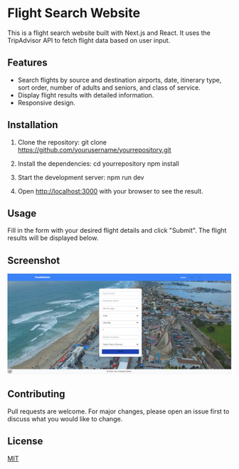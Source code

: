 # Flight Search Website

This is a flight search website built with Next.js and React. It uses the TripAdvisor API to fetch flight data based on user input.

## Features

- Search flights by source and destination airports, date, itinerary type, sort order, number of adults and seniors, and class of service.
- Display flight results with detailed information.
- Responsive design.

## Installation

1. Clone the repository:
git clone https://github.com/yourusername/yourrepository.git

2. Install the dependencies:
cd yourrepository npm install

3. Start the development server:
npm run dev

4. Open [http://localhost:3000](http://localhost:3000) with your browser to see the result.

## Usage

Fill in the form with your desired flight details and click "Submit". The flight results will be displayed below.


## Screenshot

![Screenshot](./ss_traveladvisor.png)
    


## Contributing

Pull requests are welcome. For major changes, please open an issue first to discuss what you would like to change.

## License

[MIT](https://choosealicense.com/licenses/mit/)

